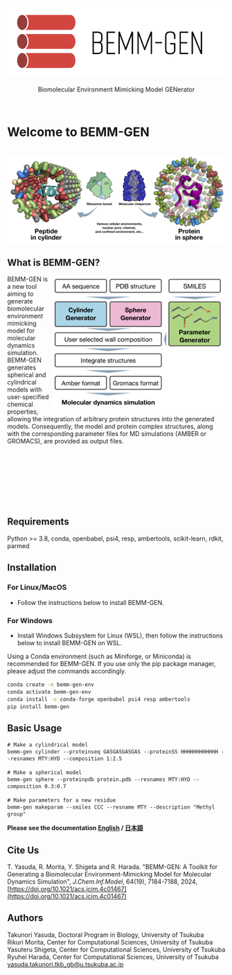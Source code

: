 <p align="center"><br><img src="./bemm-gen_logo_horizontal.png" width="512px"><br><br>
Biomolecular  Environment Mimicking Model GENerator <br><br><br></p>

# Welcome to BEMM-GEN
<p align="center"><br><img src="./bemm-gen_main.png" width="800px"></p>


## What is BEMM-GEN?
<img src="./bemm-gen_scheme.png" align="right" width="400px">
BEMM-GEN is a new tool aiming to generate biomolecular  environment mimicking model for molecular dynamics simulation. BEMM-GEN generates spherical and cylindrical models with user-specified chemical properties, allowing the integration of arbitrary protein structures into the generated models. Consequently, the model and protein complex structures, along with the corresponding parameter files for MD simulations (AMBER or GROMACS), are provided as output files. 
<br><br><br><br><br><br><br><br><br>

## Requirements
Python >= 3.8, conda, openbabel, psi4, resp, ambertools, scikit-learn, rdkit, parmed 

## Installation 
### For Linux/MacOS
- Follow the instructions below to install BEMM-GEN.
### For Windows
- Install Windows Subsystem for Linux (WSL), then follow the instructions below to install BEMM-GEN on WSL.


Using a Conda environment (such as Miniforge, or Miniconda) is recommended for BEMM-GEN. If you use only the pip package manager, please adjust the commands accordingly.
```sh
conda create -n bemm-gen-env
conda activate bemm-gen-env
conda install -c conda-forge openbabel psi4 resp ambertools
pip install bemm-gen
```
## Basic Usage
```sh:available_sub-commands
# Make a cylindrical model
bemm-gen cylinder --proteinseq GASGASGASGAS --proteinSS HHHHHHHHHHHH --resnames MTY:HYD --composition 1:2.5

# Make a spherical model
bemm-gen sphere --proteinpdb protein.pdb --resnames MTY:HYD --composition 0.3:0.7

# Make parameters for a new residue
bemm-gen makeparam --smiles CCC --resname MTY --description "Methyl group"
```

**Please see the documentation [English](https://github.com/y4suda/BEMM-GEN/blob/main/tutorial_en.md) / [日本語](https://github.com/y4suda/BEMM-GEN/blob/main/tutorial_ja.md)**

## Cite Us
T. Yasuda, R. Morita, Y. Shigeta and R. Harada. "BEMM-GEN: A Toolkit for Generating a Biomolecular Environment-Mimicking Model for Molecular Dynamics Simulation", *J.Chem.Inf.Model*, 64(19), 7184-7188, 2024, [https://doi.org/10.1021/acs.jcim.4c01467](https://doi.org/10.1021/acs.jcim.4c01467)

## Authors
Takunori Yasuda, Doctoral Program in Biology, University of Tsukuba  
Rikuri Morita, Center for Computational Sciences, University of Tsukuba  
Yasuteru Shigeta, Center for Computational Sciences, University of Tsukuba  
Ryuhei Harada, Center for Computational Sciences, University of Tsukuba  
yasuda.takunori.tkb_gb@u.tsukuba.ac.jp 
